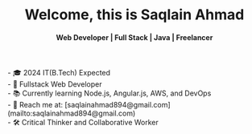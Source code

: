 <html>
  <head>
   
  </head>
  <body>
    <div align="center">
        <h1 align="center">Welcome, this is Saqlain Ahmad</h1>
        <h4 align="center">Web Developer | Full Stack | Java | Freelancer</h4>
    </div>
    <br/>
    <br/>
    <div>
      - 🎓 2024 IT(B.Tech) Expected<br>
      - 💼 Fullstack Web Developer<br>
      - 📚 Currently learning Node.js, Angular.js, AWS, and DevOps<br>
      - 📧 Reach me at: [saqlainahmad894@gmail.com](mailto:saqlainahmad894@gmail.com)<br>
      - 🛠️ Critical Thinker and Collaborative Worker<br>
    </div>
    <br>
  </body>
</html>
